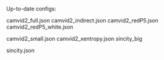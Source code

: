 Up-to-date configs:

camvid2_full.json
camvid2_indirect.json
camvid2_redP5.json
camvid2_redP5_white.json

camvid2_small.json
camvid2_xentropy.json
sincity_big

sincity.json


